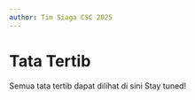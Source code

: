 ```yaml
---
author: Tim Siaga CSC 2025
---
```


# Tata Tertib
Semua tata tertib dapat dilihat di sini
Stay tuned!
